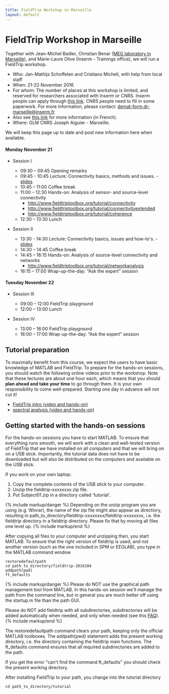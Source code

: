```yaml
---
title: FieldTrip Workshop in Marseille
layout: default
---
```


# FieldTrip Workshop in Marseille

Together with Jean-Michel Badier, Christian Benar ([MEG laboratory in Marseille](http://meg.univ-amu.fr/wiki/Main_Page)), and Marie-Laure Olive (Inserm - Trainings office), we will run a FieldTrip workshop.

-   Who: Jan-Mathijs Schoffelen and Cristiano Micheli, with help from local staff
-   When: 21-22 November 2016
-   For whom: The number of places at this workshop is limited, and reserved for researchers associated with Inserm or CNRS. Inserm people can apply through [this link](https://www.sirene.inserm.fr). CNRS people need to fill in some paperwork. For more information, please contact: demat-form.dr-marseille@inserm.fr
-   Also see [ this link](http://meg.univ-amu.fr/images/Fiche_annonce_-_Connectivité_en_MEG_et_EEG_-_2016.pdf) for more information (in French).
-   Where: GLM CNRS Joseph Aiguier - Marseille.

We will keep this page up to date and post new information here when available.

#### Monday November 21

-   Session I

    -   09:30 – 09:45		Opening remarks
    -   09:45 - 10:45   Lecture: Connectivity basics, methods and issues. -  [slides](/assets/pdf/workshop/marseille2016b_connectivity.pdf)
    -   10:45 – 11:00		Coffee break
    -   11:00 – 12:30		Hands-on: Analysis of sensor- and source-level connectivity
        -   <http://www.fieldtriptoolbox.org/tutorial/connectivity>
        -   <http://www.fieldtriptoolbox.org/tutorial/connectivityextended>
        -   <http://www.fieldtriptoolbox.org/tutorial/coherence>
    -   12:30 – 13:30		Lunch

-   Session II
    -   13:30 - 14:30		Lecture: Connectivity basics, issues and how-to's. -  [slides](/assets/pdf/workshop/marseille2016b_connectivity2.pdf)
    -   14:30 – 14:45		Coffee break
    -   14:45 – 16:15	  Hands-on: Analysis of source-level connectivity and networks
        -   <http://www.fieldtriptoolbox.org/tutorial/networkanalysis>
    -   16:15 – 17:00		Wrap-up-the-day: “Ask the expert” session

#### Tuesday November 22

-   Session III

    -   09:00 – 12:00		FieldTrip playground
    -   12:00 – 13:00		Lunch

-   Session IV
    -   13:00 – 16:00		FieldTrip playground
    -   16:00 – 17:00		Wrap-up-the-day: “Ask the expert” session

## Tutorial preparation

To maximally benefit from this course, we expect the users to have basic knowledge of MATLAB and FieldTrip. To prepare for the hands-on sessions, you should watch the following online videos prior to the workshop. Note that these lectures are about one hour each, which means that you should **plan ahead and take your time** to go through them. It is your own responsibility to come well-prepared. Starting one day in advance will not cut it!

-   [FieldTrip intro (video and hands-on)](/tutorial/introduction)
-   [spectral analysis (video and hands-on)](/tutorial/timefrequencyanalysis)

## Getting started with the hands-on sessions

For the hands-on sessions you have to start MATLAB. To ensure that everything runs smooth, we will work with a clean and well-tested version of FieldTrip that we have installed on all computers and that we will bring on on a USB stick. Importantly, the tutorial data does not have to be downloaded but will also be distributed on the computers and available on the USB stick.

If you work on your own laptop:

1.  Copy the complete contents of the USB stick to your computer.
2.  Unzip the fieldtrip-xxxxxxxx.zip file.
3.  Put Subject01.zip in a directory called 'tutorial'.

{% include markup/danger %}
Depending on the unzip program you are using (e.g. Winrar), the name of the zip file might also appear as directiory, resulting in path_to_directory/fieldtrip-xxxxxxxx/fieldtrip-xxxxxxxx, i.e. the fieldtrip directory in a fieldtrip directory. Please fix that by moving all files one level up.
{% include markup/end %}

After copying all files to your computer and unzipping then, you start MATLAB. To ensure that the right version of fieldtrip is used, and not another version (such as the one included in SPM or EEGLAB), you type in the MATLAB command window

    restoredefaultpath
    cd path_to_directory/fieldtrip-2016104
    addpath(pwd)
    ft_defaults

{% include markup/danger %}
Please do NOT use the graphical path management tool from MATLAB. In this hands-on session we'll manage the path from the command line, but in general you are much better off using the startup.m file than the path GUI.

Please do NOT add fieldtrip with all subdirectories, subdirectories will be added automatically when needed, and only when needed (see this [FAQ](/faq/should_i_add_fieldtrip_with_all_subdirectories_to_my_matlab_path)).
{% include markup/end %}

The restoredefaultpath command clears your path, keeping only the
official MATLAB toolboxes. The addpath(pwd) statement adds the
present working directory, i.e. the directory containing the fieldtrip
main functions. The ft_defaults command ensures that all required
subdirectories are added to the path.

If you get the error "can't find the command ft_defaults" you should check the present working directory.

After installing FieldTrip to your path, you change into the tutorial directory

    cd path_to_directory/tutorial
